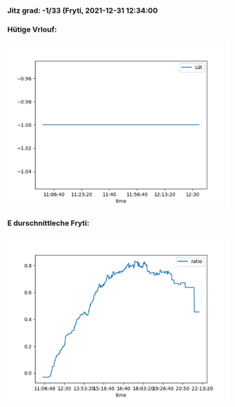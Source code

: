 ### Jitz grad: -1/33 (Fryti, 2021-12-31 12:34:00

### Hütige Vrlouf:
![Graph](Today.png)

### E durschnittleche Fryti:
![Graph](Fryti.png)